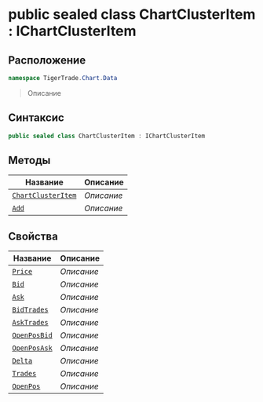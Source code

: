 
# public sealed class ChartClusterItem : IChartClusterItem
## Расположение
```csharp
namespace TigerTrade.Chart.Data
```



> Описание

## Синтаксис
```csharp
public sealed class ChartClusterItem : IChartClusterItem
```


## Методы
| Название | Описание |
| --- | --- |
| [`ChartClusterItem`](./ChartClusterItem.cs/Методы/ChartClusterItem.md) | *Описание* |
| [`Add`](./ChartClusterItem.cs/Методы/Add.md) | *Описание* |

## Свойства
| Название | Описание |
| --- | --- |
| [`Price`](./ChartClusterItem.cs/Свойства/Price.md) | *Описание* |
| [`Bid`](./ChartClusterItem.cs/Свойства/Bid.md) | *Описание* |
| [`Ask`](./ChartClusterItem.cs/Свойства/Ask.md) | *Описание* |
| [`BidTrades`](./ChartClusterItem.cs/Свойства/BidTrades.md) | *Описание* |
| [`AskTrades`](./ChartClusterItem.cs/Свойства/AskTrades.md) | *Описание* |
| [`OpenPosBid`](./ChartClusterItem.cs/Свойства/OpenPosBid.md) | *Описание* |
| [`OpenPosAsk`](./ChartClusterItem.cs/Свойства/OpenPosAsk.md) | *Описание* |
| [`Delta`](./ChartClusterItem.cs/Свойства/Delta.md) | *Описание* |
| [`Trades`](./ChartClusterItem.cs/Свойства/Trades.md) | *Описание* |
| [`OpenPos`](./ChartClusterItem.cs/Свойства/OpenPos.md) | *Описание* |



